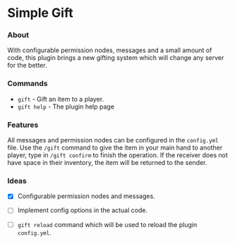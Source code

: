 # Simple Gift
### About

With configurable permission nodes, messages and a small amount of code, this plugin brings a new gifting system which will change any server for the better.

### Commands
- `gift` - Gift an item to a player.
- `gift help` - The plugin help page
### Features
All messages and permission nodes can be configured in the `config.yml` file.
Use the `/gift` command to give the item in your main hand to another player, type in `/gift confirm` to finish the operation. If the receiver does not have space in their inventory, the item will be returned to the sender.
### Ideas
- [x] Configurable permission nodes and messages.
- [ ] Implement config options in the actual code.
- [ ] `gift reload` command which will be used to reload the plugin `config.yml`.

